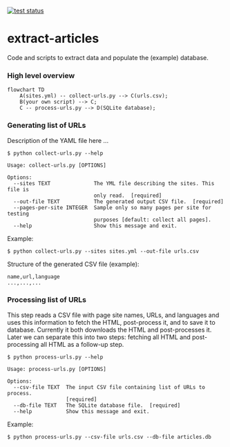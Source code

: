[![test status](https://github.com/threat-defuser/extract-articles/workflows/Test/badge.svg)](https://github.com/threat-defuser/extract-articles/actions)


# extract-articles

Code and scripts to extract data and populate the (example) database.


### High level overview

```mermaid
flowchart TD
    A(sites.yml) -- collect-urls.py --> C(urls.csv);
    B(your own script) --> C;
    C -- process-urls.py --> D(SQLite database);
```


### Generating list of URLs

Description of the YAML file here ...

```console
$ python collect-urls.py --help

Usage: collect-urls.py [OPTIONS]

Options:
  --sites TEXT              The YML file describing the sites. This file is
                            only read.  [required]
  --out-file TEXT           The generated output CSV file.  [required]
  --pages-per-site INTEGER  Sample only so many pages per site for testing
                            purposes [default: collect all pages].
  --help                    Show this message and exit.
```

Example:
```console
$ python collect-urls.py --sites sites.yml --out-file urls.csv
```

Structure of the generated CSV file (example):
```csv
name,url,language
...,...,...
```


### Processing list of URLs

This step reads a CSV file with page site names, URLs, and languages and uses
this information to fetch the HTML, post-process it, and to save it to
database. Currently it both downloads the HTML and post-processes it. Later we
can separate this into two steps: fetching all HTML and post-processing all
HTML as a follow-up step.

```console
$ python process-urls.py --help

Usage: process-urls.py [OPTIONS]

Options:
  --csv-file TEXT  The input CSV file containing list of URLs to process.
                   [required]
  --db-file TEXT   The SQLite database file.  [required]
  --help           Show this message and exit.
```

Example:
```console
$ python process-urls.py --csv-file urls.csv --db-file articles.db
```
